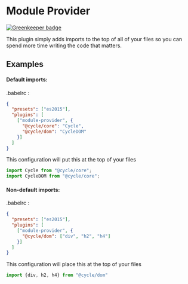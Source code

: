 # Module Provider

[![Greenkeeper badge](https://badges.greenkeeper.io/tomatau/babel-plugin-module-provider.svg)](https://greenkeeper.io/)

This plugin simply adds imports to the top of all of your files so you can spend more time writing the code that matters.

## Examples

#### Default imports:

.babelrc :
```json
{
  "presets": ["es2015"],
  "plugins": [
    ["module-provider", {
      "@cycle/core": "Cycle",
      "@cycle/dom": "CycleDOM"
    }]
  ]
}
```
This configuration will put this at the top of your files
```js
import Cycle from "@cycle/core";
import CycleDOM from "@cycle/core";
```

#### Non-default imports:

.babelrc :
```json
{
  "presets": ["es2015"],
  "plugins": [
    ["module-provider", {
      "@cycle/dom": ["div", "h2", "h4"]
    }]
  ]
}
```
This configuration will place this at the top of your files
```js
import {div, h2, h4} from "@cycle/dom"
```
